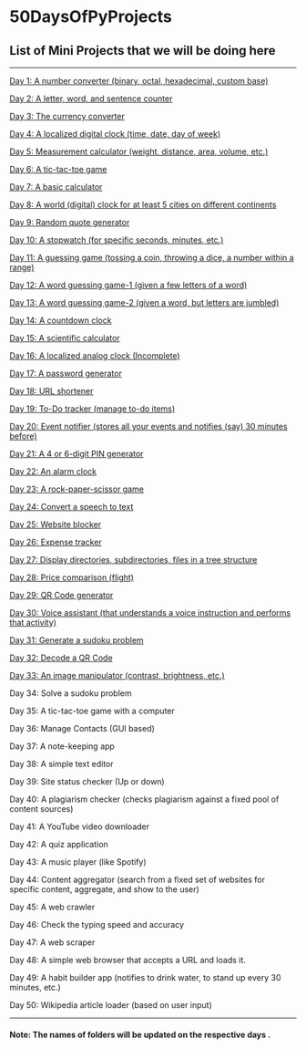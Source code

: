 # **50DaysOfPyProjects**

## List of Mini Projects that we will be doing here

---

[Day 1: A number converter (binary, octal, hexadecimal, custom base)](https://github.com/Sanjaych4/50DaysOfPyProjects/tree/main/Day%201%20Number%20Converter)

[Day 2: A letter, word, and sentence counter](https://github.com/Sanjaych4/50DaysOfPyProjects/tree/main/Day%202%20Counter)

[Day 3: The currency converter](https://github.com/Sanjaych4/50DaysOfPyProjects/tree/main/Day%203%20Currency%20Converter)

[Day 4: A localized digital clock (time, date, day of week)](https://github.com/Sanjaych4/50DaysOfPyProjects/tree/main/Day%204%20Local%20Time)

[Day 5: Measurement calculator (weight, distance, area, volume, etc.)](https://github.com/Sanjaych4/50DaysOfPyProjects/tree/main/Day%205%20Measurement%20Calculator)

[Day 6: A tic-tac-toe game](https://github.com/Sanjaych4/50DaysOfPyProjects/tree/main/Day%206%20Tic%20tac%20toe)

[Day 7: A basic calculator](https://github.com/Sanjaych4/50DaysOfPyProjects/tree/main/Day%207%20Basic%20Calculator)

[Day 8: A world (digital) clock for at least 5 cities on different continents](https://github.com/Sanjaych4/50DaysOfPyProjects/tree/main/Day%208%20Digital%20Clock)

[Day 9: Random quote generator](https://github.com/Sanjaych4/50DaysOfPyProjects/tree/main/Day%209%20Random%20Quote%20Generator)

[Day 10: A stopwatch (for specific seconds, minutes, etc.)](https://github.com/Sanjaych4/50DaysOfPyProjects/tree/main/Day10%20Stopwatch)

[Day 11: A guessing game (tossing a coin, throwing a dice, a number within a range)](https://github.com/Sanjaych4/50DaysOfPyProjects/tree/main/Day11%20Guessing%20game)

[Day 12: A word guessing game-1 (given a few letters of a word)](https://github.com/Sanjaych4/50DaysOfPyProjects/tree/main/Day12%20Word%20Guessing%20Game)

[Day 13: A word guessing game-2 (given a word, but letters are jumbled)](https://github.com/Sanjaych4/50DaysOfPyProjects/tree/main/Day13%20Jumbled%20Word%20Guessing%20Game)

[Day 14: A countdown clock](https://github.com/Sanjaych4/50DaysOfPyProjects/tree/main/Day14%20Coundown%20TImer)

[Day 15: A scientific calculator](https://github.com/Sanjaych4/50DaysOfPyProjects/tree/main/Day15%20Scientific%20Calculator)

[Day 16: A localized analog clock (Incomplete) ](https://github.com/Sanjaych4/50DaysOfPyProjects/tree/main/Day16%20%20A%20Localized%20Analog%20Clock)

[Day 17: A password generator](https://github.com/Sanjaych4/50DaysOfPyProjects/tree/main/Day17%20Password%20Generator)

[Day 18: URL shortener](https://github.com/Sanjaych4/50DaysOfPyProjects/tree/main/Day18%20URL%20Shortner)

[Day 19: To-Do tracker (manage to-do items)](https://github.com/Sanjaych4/50DaysOfPyProjects/tree/main/Day19%20ToDo%20Tracker)

[Day 20: Event notifier (stores all your events and notifies (say) 30 minutes before)](https://github.com/Sanjaych4/50DaysOfPyProjects/tree/main/Day20%20Event%20Notifier)

[Day 21: A 4 or 6-digit PIN generator](https://github.com/Sanjaych4/50DaysOfPyProjects/tree/main/Day21%20Pin%20Generator)

[Day 22: An alarm clock](https://github.com/Sanjaych4/50DaysOfPyProjects/tree/main/Day22%20Alarm%20Clock)

[Day 23: A rock-paper-scissor game](https://github.com/Sanjaych4/50DaysOfPyProjects/tree/main/Day23%20Rock%20Paper%20Scissor)

[Day 24: Convert a speech to text](https://github.com/Sanjaych4/50DaysOfPyProjects/tree/main/Day24%20Speech%20to%20text)

[Day 25: Website blocker](https://github.com/Sanjaych4/50DaysOfPyProjects/tree/main/Day25%20Website%20Blocker)

[Day 26: Expense tracker](https://github.com/Sanjaych4/50DaysOfPyProjects/tree/main/Day26%20Expense%20Tracker)

[Day 27: Display directories, subdirectories, files in a tree structure](https://github.com/Sanjaych4/50DaysOfPyProjects/tree/main/Day27%20Directory%20Structure)

[Day 28: Price comparison (flight)](https://github.com/Sanjaych4/50DaysOfPyProjects/tree/main/Day28%20Price%20Comparision)

[Day 29: QR Code generator](https://github.com/Sanjaych4/50DaysOfPyProjects/tree/main/Day29%20QR%20code%20generator)

[Day 30: Voice assistant (that understands a voice instruction and performs that activity)](https://github.com/Sanjaych4/50DaysOfPyProjects/tree/main/Day30%20Voice%20assistant)

[Day 31: Generate a sudoku problem](https://github.com/Sanjaych4/50DaysOfPyProjects/tree/main/Day31%20Sudoku%20problem)

[Day 32: Decode a QR Code](https://github.com/Sanjaych4/50DaysOfPyProjects/tree/main/Day32%20Decode%20QRcode)

[Day 33: An image manipulator (contrast, brightness, etc.)](https://github.com/Sanjaych4/50DaysOfPyProjects/tree/main/Day33%20Image%20Manipulator)

Day 34: Solve a sudoku problem

Day 35: A tic-tac-toe game with a computer

Day 36: Manage Contacts (GUI based)

Day 37: A note-keeping app

Day 38: A simple text editor

Day 39: Site status checker (Up or down)

Day 40: A plagiarism checker (checks plagiarism against a fixed pool of content sources)

Day 41: A YouTube video downloader

Day 42: A quiz application

Day 43: A music player (like Spotify)

Day 44: Content aggregator (search from a fixed set of websites for specific content, aggregate, and show to the user)

Day 45: A web crawler

Day 46: Check the typing speed and accuracy

Day 47: A web scraper

Day 48: A simple web browser that accepts a URL and loads it.

Day 49: A habit builder app (notifies to drink water, to stand up every 30 minutes, etc.)

Day 50: Wikipedia article loader (based on user input)

---

#### **Note: The names of folders will be updated on the respective days .**
